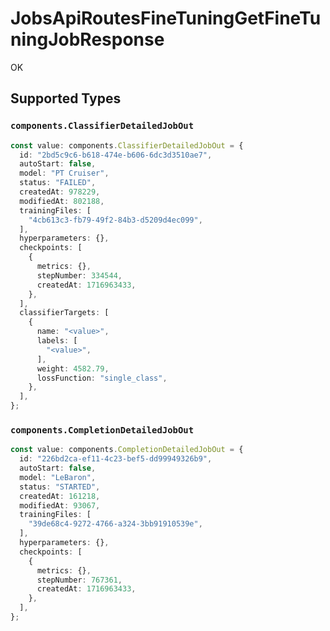 # JobsApiRoutesFineTuningGetFineTuningJobResponse

OK


## Supported Types

### `components.ClassifierDetailedJobOut`

```typescript
const value: components.ClassifierDetailedJobOut = {
  id: "2bd5c9c6-b618-474e-b606-6dc3d3510ae7",
  autoStart: false,
  model: "PT Cruiser",
  status: "FAILED",
  createdAt: 978229,
  modifiedAt: 802188,
  trainingFiles: [
    "4cb613c3-fb79-49f2-84b3-d5209d4ec099",
  ],
  hyperparameters: {},
  checkpoints: [
    {
      metrics: {},
      stepNumber: 334544,
      createdAt: 1716963433,
    },
  ],
  classifierTargets: [
    {
      name: "<value>",
      labels: [
        "<value>",
      ],
      weight: 4582.79,
      lossFunction: "single_class",
    },
  ],
};
```

### `components.CompletionDetailedJobOut`

```typescript
const value: components.CompletionDetailedJobOut = {
  id: "226bd2ca-ef11-4c23-bef5-dd99949326b9",
  autoStart: false,
  model: "LeBaron",
  status: "STARTED",
  createdAt: 161218,
  modifiedAt: 93067,
  trainingFiles: [
    "39de68c4-9272-4766-a324-3bb91910539e",
  ],
  hyperparameters: {},
  checkpoints: [
    {
      metrics: {},
      stepNumber: 767361,
      createdAt: 1716963433,
    },
  ],
};
```

